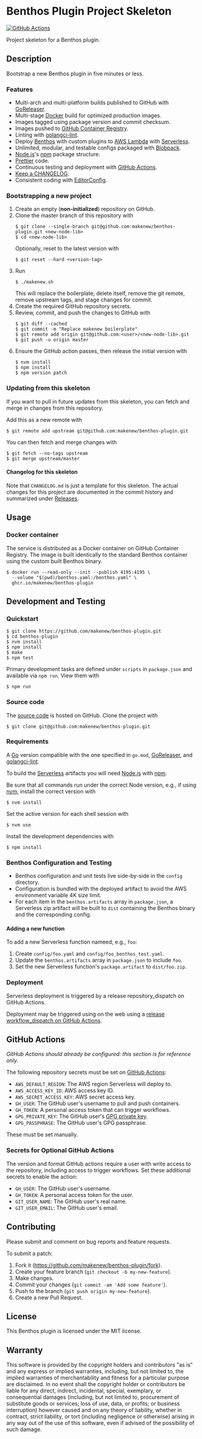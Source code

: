 # Benthos Plugin Project Skeleton

[![GitHub Actions](https://github.com/makenew/benthos-plugin/workflows/main/badge.svg)](https://github.com/makenew/benthos-plugin/actions)

Project skeleton for a Benthos plugin.

## Description

Bootstrap a new Benthos plugin in five minutes or less.

### Features

- Multi-arch and multi-platform builds published to GitHub with [GoReleaser].
- Multi-stage [Docker] build for optimized production images.
- Images tagged using package version and commit checksum.
- Images pushed to [GitHub Container Registry].
- Linting with [golangci-lint].
- Deploy [Benthos] with custom plugins to [AWS Lambda] with [Serverless].
- Unlimited, modular, and testable configs packaged with [Blobpack].
- [Node.js]'s [npm] package structure.
- [Prettier] code.
- Continuous testing and deployment with [GitHub Actions].
- [Keep a CHANGELOG].
- Consistent coding with [EditorConfig].

[Benthos]: https://www.benthos.dev/
[Blobpack]: https://github.com/razor-x/blobpack
[AWS Lambda]: https://aws.amazon.com/lambda/
[Docker]: https://www.docker.com/
[EditorConfig]: https://editorconfig.org/
[GitHub Actions]: https://github.com/features/actions
[GitHub Container Registry]: https://github.com/features/packages
[golangci-lint]: https://golangci-lint.run/
[GoReleaser]: https://goreleaser.com/
[Keep a CHANGELOG]: https://keepachangelog.com/
[Node.js]: https://nodejs.org/
[Prettier]: https://prettier.io/
[Serverless]: https://serverless.com/
[npm]: https://www.npmjs.com/

### Bootstrapping a new project

1. Create an empty (**non-initialized**) repository on GitHub.
2. Clone the master branch of this repository with
   ```
   $ git clone --single-branch git@github.com:makenew/benthos-plugin.git <new-node-lib>
   $ cd <new-node-lib>
   ```
   Optionally, reset to the latest version with
   ```
   $ git reset --hard <version-tag>
   ```
3. Run
   ```
   $ ./makenew.sh
   ```
   This will replace the boilerplate, delete itself,
   remove the git remote, remove upstream tags,
   and stage changes for commit.
4. Create the required GitHub repository secrets.
5. Review, commit, and push the changes to GitHub with
   ```
   $ git diff --cached
   $ git commit -m "Replace makenew boilerplate"
   $ git remote add origin git@github.com:<user>/<new-node-lib>.git
   $ git push -u origin master
   ```
6. Ensure the GitHub action passes,
   then release the initial version with
   ```
   $ nvm install
   $ npm install
   $ npm version patch
   ```

### Updating from this skeleton

If you want to pull in future updates from this skeleton,
you can fetch and merge in changes from this repository.

Add this as a new remote with

```
$ git remote add upstream git@github.com:makenew/benthos-plugin.git
```

You can then fetch and merge changes with

```
$ git fetch --no-tags upstream
$ git merge upstream/master
```

#### Changelog for this skeleton

Note that `CHANGELOG.md` is just a template for this skeleton.
The actual changes for this project are documented in the commit history
and summarized under [Releases].

[Releases]: https://github.com/makenew/benthos-plugin/releases

## Usage

### Docker container

The service is distributed as a Docker container on GitHub Container Registry.
The image is built identically to the standard Benthos container
using the custom built Benthos binary.

```
$ docker run --read-only --init --publish 4195:4195 \
  --volume "$(pwd)/benthos.yaml:/benthos.yaml" \
  ghcr.io/makenew/benthos-plugin
```

## Development and Testing

### Quickstart

```
$ git clone https://github.com/makenew/benthos-plugin.git
$ cd benthos-plugin
$ nvm install
$ npm install
$ make
$ npm test
```

Primary development tasks are defined under `scripts` in `package.json`
and available via `npm run`.
View them with

```
$ npm run
```

### Source code

The [source code] is hosted on GitHub.
Clone the project with

```
$ git clone git@github.com:makenew/benthos-plugin.git
```

[source code]: https://github.com/makenew/benthos-plugin

### Requirements

A [Go] version compatible with the one specified in `go.mod`, [GoReleaser], and [golangci-lint].

To build the [Serverless] artifacts you will need [Node.js] with [npm].

Be sure that all commands run under the correct Node version, e.g.,
if using [nvm], install the correct version with

```
$ nvm install
```

Set the active version for each shell session with

```
$ nvm use
```

Install the development dependencies with

```
$ npm install
```

[Go]: https://golang.org/
[golangci-lint]: https://golangci-lint.run/
[GoReleaser]: https://goreleaser.com/
[Node.js]: https://nodejs.org/
[npm]: https://www.npmjs.com/
[nvm]: https://github.com/creationix/nvm
[Serverless]: https://serverless.com/

### Benthos Configuration and Testing

- Benthos configuration and unit tests live side-by-side in the `config` directory.
- Configuration is bundled with the deployed artifact
  to avoid the AWS environment variable 4K size limit.
- For each item in the `benthos.artifacts` array in `package.json`,
  a Serverless zip artifact will be built to `dist` containing
  the Benthos binary and the corresponding config.

#### Adding a new function

To add a new Serverless function nameed, e.g., `foo`:

1. Create `config/foo.yaml` and `config/foo_benthos_test.yaml`.
2. Update the `benthos.artifacts` array in `package.json` to include `foo`.
3. Set the new Serverless function's `package.artifact` to `dist/foo.zip`.

### Deployment

Serverless deployment is triggered by a release repository_dispatch on GitHub Actions.

Deployment may be triggered using on the web
using a [release workflow_dispatch on GitHub Actions].

[release workflow_dispatch on GitHub Actions]: https://github.com/makenew/benthos-plugin/actions?query=workflow%3Arelease

## GitHub Actions

_GitHub Actions should already be configured: this section is for reference only._

The following repository secrets must be set on [GitHub Actions]:

- `AWS_DEFAULT_REGION`: The AWS region Serverless will deploy to.
- `AWS_ACCESS_KEY_ID`: AWS access key ID.
- `AWS_SECRET_ACCESS_KEY`: AWS secret access key.
- `GH_USER`: The GitHub user's username to pull and push containers.
- `GH_TOKEN`: A personal access token that can trigger workflows.
- `GPG_PRIVATE_KEY`: The GitHub user's [GPG private key].
- `GPG_PASSPHRASE`: The GitHub user's GPG passphrase.

These must be set manually.

### Secrets for Optional GitHub Actions

The version and format GitHub actions
require a user with write access to the repository,
including access to trigger workflows.
Set these additional secrets to enable the action:

- `GH_USER`: The GitHub user's username.
- `GH_TOKEN`: A personal access token for the user.
- `GIT_USER_NAME`: The GitHub user's real name.
- `GIT_USER_EMAIL`: The GitHub user's email.

[GitHub Actions]: https://github.com/features/actions
[GPG private key]: https://github.com/marketplace/actions/import-gpg#prerequisites

## Contributing

Please submit and comment on bug reports and feature requests.

To submit a patch:

1. Fork it (https://github.com/makenew/benthos-plugin/fork).
2. Create your feature branch (`git checkout -b my-new-feature`).
3. Make changes.
4. Commit your changes (`git commit -am 'Add some feature'`).
5. Push to the branch (`git push origin my-new-feature`).
6. Create a new Pull Request.

## License

This Benthos plugin is licensed under the MIT license.

## Warranty

This software is provided by the copyright holders and contributors "as is" and
any express or implied warranties, including, but not limited to, the implied
warranties of merchantability and fitness for a particular purpose are
disclaimed. In no event shall the copyright holder or contributors be liable for
any direct, indirect, incidental, special, exemplary, or consequential damages
(including, but not limited to, procurement of substitute goods or services;
loss of use, data, or profits; or business interruption) however caused and on
any theory of liability, whether in contract, strict liability, or tort
(including negligence or otherwise) arising in any way out of the use of this
software, even if advised of the possibility of such damage.
